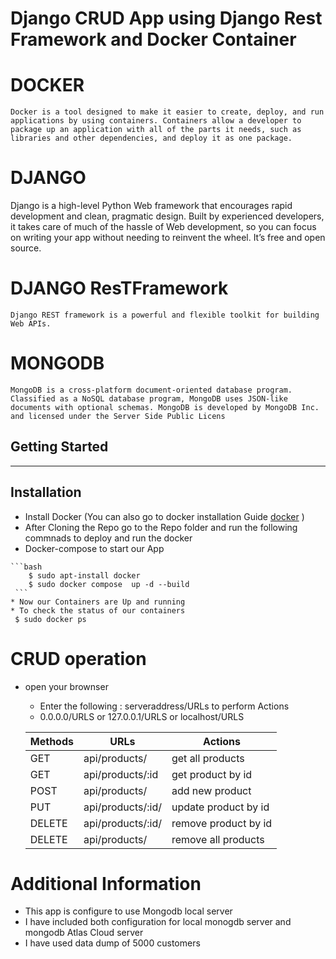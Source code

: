 # Django CRUD App using Django Rest Framework and Docker Container
# DOCKER 
   
    Docker is a tool designed to make it easier to create, deploy, and run applications by using containers. Containers allow a developer to package up an application with all of the parts it needs, such as libraries and other dependencies, and deploy it as one package.

# DJANGO

  Django is a high-level Python Web framework that encourages rapid development and clean, pragmatic design. Built by experienced developers, it takes care of much of the hassle of Web development, so you can focus on writing your app without needing to reinvent the wheel. It’s free and open source.

# DJANGO ResTFramework
    Django REST framework is a powerful and flexible toolkit for building Web APIs.

# MONGODB 
  
    MongoDB is a cross-platform document-oriented database program. Classified as a NoSQL database program, MongoDB uses JSON-like documents with optional schemas. MongoDB is developed by MongoDB Inc. and licensed under the Server Side Public Licens


 Getting Started
 ---------------
 ---------------
 Installation 
 ------------
   * Install Docker  (You can also go to docker installation Guide  [docker](https://docs.docker.com/engine/) )
   * After Cloning the Repo go to the Repo folder and run the following commnads to deploy and run the docker 
   * Docker-compose to start our App
    
     
   
    ```bash
        $ sudo apt-install docker
        $ sudo docker compose  up -d --build
     ```
    * Now our Containers are Up and running
    * To check the status of our containers 
     $ sudo docker ps 


  # CRUD operation 

  * open your brownser 
     * Enter the following : 
        serveraddress/URLs  to perform Actions
    * 0.0.0.0/URLS or 127.0.0.1/URLS or localhost/URLS

    |Methods | URLs             | Actions              |
    | ---    | -----------      | -------------------- |
    | GET    |	api/products/   |	get all products   | 
    | GET	 | api/products/:id |	get product by id  |
    | POST	 | api/products/    |	add new product    |
    | PUT	 | api/products/:id/| update product by id |
    | DELETE | api/products/:id/| remove product by id |
    | DELETE | api/products/ 	| remove all products  |

  
 

# Additional Information
 * This app is configure to use Mongodb local server
 * I have included both configuration for local monogdb server and mongodb Atlas Cloud server
 * I have used data dump of 5000 customers 
   


 
 